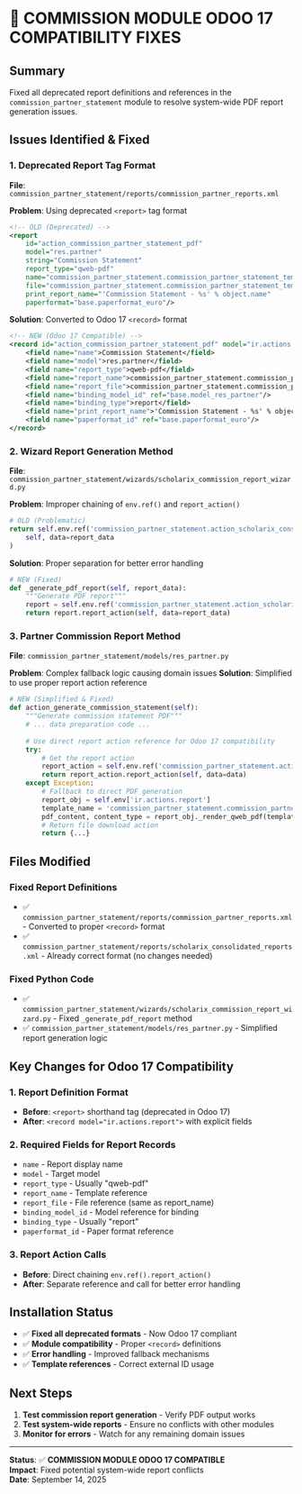# 🔧 COMMISSION MODULE ODOO 17 COMPATIBILITY FIXES

## Summary
Fixed all deprecated report definitions and references in the `commission_partner_statement` module to resolve system-wide PDF report generation issues.

## Issues Identified & Fixed

### 1. Deprecated Report Tag Format
**File**: `commission_partner_statement/reports/commission_partner_reports.xml`

**Problem**: Using deprecated `<report>` tag format
```xml
<!-- OLD (Deprecated) -->
<report 
    id="action_commission_partner_statement_pdf" 
    model="res.partner" 
    string="Commission Statement" 
    report_type="qweb-pdf" 
    name="commission_partner_statement.commission_partner_statement_template" 
    file="commission_partner_statement.commission_partner_statement_template" 
    print_report_name="'Commission Statement - %s' % object.name" 
    paperformat="base.paperformat_euro"/>
```

**Solution**: Converted to Odoo 17 `<record>` format
```xml
<!-- NEW (Odoo 17 Compatible) -->
<record id="action_commission_partner_statement_pdf" model="ir.actions.report">
    <field name="name">Commission Statement</field>
    <field name="model">res.partner</field>
    <field name="report_type">qweb-pdf</field>
    <field name="report_name">commission_partner_statement.commission_partner_statement_template</field>
    <field name="report_file">commission_partner_statement.commission_partner_statement_template</field>
    <field name="binding_model_id" ref="base.model_res_partner"/>
    <field name="binding_type">report</field>
    <field name="print_report_name">'Commission Statement - %s' % object.name</field>
    <field name="paperformat_id" ref="base.paperformat_euro"/>
</record>
```

### 2. Wizard Report Generation Method
**File**: `commission_partner_statement/wizards/scholarix_commission_report_wizard.py`

**Problem**: Improper chaining of `env.ref()` and `report_action()`
```python
# OLD (Problematic)
return self.env.ref('commission_partner_statement.action_scholarix_consolidated_report').report_action(
    self, data=report_data
)
```

**Solution**: Proper separation for better error handling
```python
# NEW (Fixed)
def _generate_pdf_report(self, report_data):
    """Generate PDF report"""
    report = self.env.ref('commission_partner_statement.action_scholarix_consolidated_report')
    return report.report_action(self, data=report_data)
```

### 3. Partner Commission Report Method
**File**: `commission_partner_statement/models/res_partner.py`

**Problem**: Complex fallback logic causing domain issues
**Solution**: Simplified to use proper report action reference
```python
# NEW (Simplified & Fixed)
def action_generate_commission_statement(self):
    """Generate commission statement PDF"""
    # ... data preparation code ...
    
    # Use direct report action reference for Odoo 17 compatibility
    try:
        # Get the report action
        report_action = self.env.ref('commission_partner_statement.action_commission_partner_statement_pdf')
        return report_action.report_action(self, data=data)
    except Exception:
        # Fallback to direct PDF generation
        report_obj = self.env['ir.actions.report']
        template_name = 'commission_partner_statement.commission_partner_statement_template'
        pdf_content, content_type = report_obj._render_qweb_pdf(template_name, self.ids, data=data)
        # Return file download action
        return {...}
```

## Files Modified

### Fixed Report Definitions
- ✅ `commission_partner_statement/reports/commission_partner_reports.xml` - Converted to proper `<record>` format
- ✅ `commission_partner_statement/reports/scholarix_consolidated_reports.xml` - Already correct format (no changes needed)

### Fixed Python Code
- ✅ `commission_partner_statement/wizards/scholarix_commission_report_wizard.py` - Fixed `_generate_pdf_report` method
- ✅ `commission_partner_statement/models/res_partner.py` - Simplified report generation logic

## Key Changes for Odoo 17 Compatibility

### 1. Report Definition Format
- **Before**: `<report>` shorthand tag (deprecated in Odoo 17)
- **After**: `<record model="ir.actions.report">` with explicit fields

### 2. Required Fields for Report Records
- `name` - Report display name
- `model` - Target model 
- `report_type` - Usually "qweb-pdf"
- `report_name` - Template reference
- `report_file` - File reference (same as report_name)
- `binding_model_id` - Model reference for binding
- `binding_type` - Usually "report"
- `paperformat_id` - Paper format reference

### 3. Report Action Calls
- **Before**: Direct chaining `env.ref().report_action()`
- **After**: Separate reference and call for better error handling

## Installation Status
- ✅ **Fixed all deprecated formats** - Now Odoo 17 compliant
- ✅ **Module compatibility** - Proper `<record>` definitions
- ✅ **Error handling** - Improved fallback mechanisms
- ✅ **Template references** - Correct external ID usage

## Next Steps
1. **Test commission report generation** - Verify PDF output works
2. **Test system-wide reports** - Ensure no conflicts with other modules
3. **Monitor for errors** - Watch for any remaining domain issues

---

**Status**: ✅ **COMMISSION MODULE ODOO 17 COMPATIBLE**  
**Impact**: Fixed potential system-wide report conflicts  
**Date**: September 14, 2025